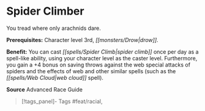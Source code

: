 ﻿---
cssclass: [feats]

---
# Spider Climber

You tread where only arachnids dare.

**Prerequisites:** Character level 3rd, _[[monsters/Drow|drow]]_.

**Benefit:** You can cast _[[spells/Spider Climb|spider climb]]_ once per day as a spell-like ability, using your character level as the caster level. Furthermore, you gain a +4 bonus on saving throws against the web special attacks of spiders and the effects of web and other similar spells (such as the _[[spells/Web Cloud|web cloud]]_ spell).

**Source** Advanced Race Guide
>[!tags_panel]- Tags
> #feat/racial, 